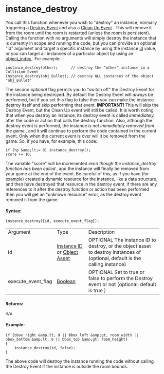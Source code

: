 # instance_destroy

You call this function whenever you wish to "destroy" an instance,
normally triggering a [Destroy
Event](../../../../The_Asset_Editors/Object_Properties/Object_Events)
and also a [Clean Up
Event](../../../../The_Asset_Editors/Object_Properties/Object_Events)
. This will remove it from the room until the room is restarted (unless
the room is persistent). Calling the function with no arguments will
simply destroy the instance that is currently in scope and running the
code, but you can provide an optional "id" argument and target a
specific instance by using the instance [id](Instance_Variables/id)
value, or you can target all instances of a particular object by using
an [ object_index ](../Objects/object_index) . For example:

``` gml
instance_destroy(other);      // destroy the "other" instance in a Collision Event
instance_destroy(obj_Bullet); // destroy ALL instances of the object "obj_Bullet"
```

The second *optional* flag permits you to "switch off" the Destroy Event
for the instance being destroyed. By default the Destroy Event will
*always* be performed, but if you set this flag to false then you can
make the instance destroy itself and skip performing that event.
**IMPORTANT!** This will skip the Destroy Event, but the Clean Up event
will still be called. It is worth noting that when you destroy an
instance, its destroy event is called *immediately* after the code or
action that calls the destroy function. Also, although the destroy event
is performed, the instance *is not immediately removed from the game* ,
and it will continue to perform the code contained in the current event.
Only when the current event is over will it be removed from the game.
So, if you have, for example, this code:

``` gml
if (hp &amp;lt;= 0) instance_destroy();
score += 10;
```

The variable "score" will be incremented *even though the
instance_destroy function has been called* , and the instance will
finally be removed from your game at the end of the event. Be careful of
this, as if you have (for example) created a dynamic resource for the
instance, like a data structure, and then have destroyed that resource
in the destroy event, if there are any references to it after the
destroy function or action has been performed then you will get an
"unknown resource" error, as the destroy event removed it from the game.

#### Syntax:

``` gml
instance_destroy([id, execute_event_flag]);
```

|                    |                                                                                                                                                                                         |                                                                                                                                |
|--------------------|-----------------------------------------------------------------------------------------------------------------------------------------------------------------------------------------|--------------------------------------------------------------------------------------------------------------------------------|
| Argument           | Type                                                                                                                                                                                    | Description                                                                                                                    |
| id                 |  [Instance ID](../../../../../GameMaker_Language/GML_Reference/Asset_Management/Instances/Instance_Variables/id) or [Object Asset](../../../../../The_Asset_Editors/Objects)    |  OPTIONAL The instance ID to destroy, or the object asset to destroy instances of (optional, default is the calling instance)  |
| execute_event_flag |  [Boolean](../../../../../GameMaker_Language/GML_Overview/Data_Types)                                                                                                               |  OPTIONAL Set to true or false to perform the Destroy event or not (optional, default is true )                                |

#### Returns:

``` gml
N/A
```

#### Example:

``` gml
if (bbox_right &amp;lt; 0 || bbox_left &amp;gt; room_width || bbox_bottom &amp;lt; 0 || bbox_top &amp;gt; room_height)
{
    instance_destroy(id, false);
}
```

The above code will destroy the instance running the code without
calling the Destroy Event if the instance is outside the room bounds.
